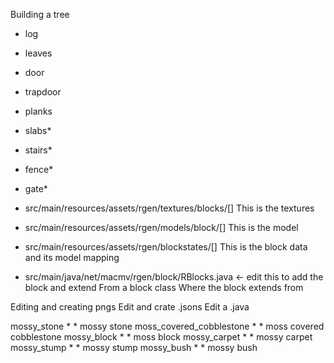 Building a tree
 - log
 - leaves
 - door
 - trapdoor
 - planks

 - slabs*
 - stairs*
 - fence*
 - gate*

- src/main/resources/assets/rgen/textures/blocks/[]
This is the textures

- src/main/resources/assets/rgen/models/block/[]
This is the model

- src/main/resources/assets/rgen/blockstates/[]
This is the block data and its model mapping 

- src/main/java/net/macmv/rgen/block/RBlocks.java <- edit this to add the block and extend From a block class
Where the block extends from


Editing and creating pngs
Edit and crate .jsons
Edit a .java

mossy_stone * * mossy stone
moss_covered_cobblestone * * moss covered cobblestone
mossy_block * * moss block
mossy_carpet * * mossy carpet
mossy_stump * * mossy stump
mossy_bush * * mossy bush
